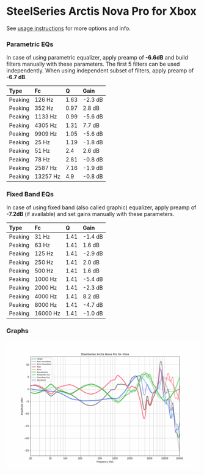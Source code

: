 # SteelSeries Arctis Nova Pro for Xbox
See [usage instructions](https://github.com/jaakkopasanen/AutoEq#usage) for more options and info.

### Parametric EQs
In case of using parametric equalizer, apply preamp of **-6.6dB** and build filters manually
with these parameters. The first 5 filters can be used independently.
When using independent subset of filters, apply preamp of **-6.7 dB**.

| Type    | Fc       |    Q | Gain    |
|:--------|:---------|:-----|:--------|
| Peaking | 126 Hz   | 1.63 | -2.3 dB |
| Peaking | 352 Hz   | 0.97 | 2.8 dB  |
| Peaking | 1133 Hz  | 0.99 | -5.6 dB |
| Peaking | 4305 Hz  | 1.31 | 7.7 dB  |
| Peaking | 9909 Hz  | 1.05 | -5.6 dB |
| Peaking | 25 Hz    | 1.19 | -1.8 dB |
| Peaking | 51 Hz    | 2.4  | 2.6 dB  |
| Peaking | 78 Hz    | 2.81 | -0.8 dB |
| Peaking | 2587 Hz  | 7.16 | -1.9 dB |
| Peaking | 13257 Hz | 4.9  | -0.8 dB |

### Fixed Band EQs
In case of using fixed band (also called graphic) equalizer, apply preamp of **-7.2dB**
(if available) and set gains manually with these parameters.

| Type    | Fc       |    Q | Gain    |
|:--------|:---------|:-----|:--------|
| Peaking | 31 Hz    | 1.41 | -1.4 dB |
| Peaking | 63 Hz    | 1.41 | 1.6 dB  |
| Peaking | 125 Hz   | 1.41 | -2.9 dB |
| Peaking | 250 Hz   | 1.41 | 2.0 dB  |
| Peaking | 500 Hz   | 1.41 | 1.6 dB  |
| Peaking | 1000 Hz  | 1.41 | -5.4 dB |
| Peaking | 2000 Hz  | 1.41 | -2.3 dB |
| Peaking | 4000 Hz  | 1.41 | 8.2 dB  |
| Peaking | 8000 Hz  | 1.41 | -4.7 dB |
| Peaking | 16000 Hz | 1.41 | -1.0 dB |

### Graphs
![](./SteelSeries%20Arctis%20Nova%20Pro%20for%20Xbox.png)